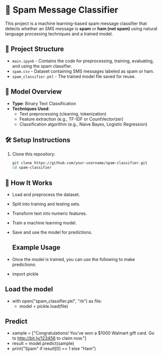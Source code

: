 # 📧 Spam Message Classifier

This project is a machine learning-based spam message classifier that detects whether an SMS message is **spam** or **ham (not spam)** using natural language processing techniques and a trained model.

## 📂 Project Structure

- `main.ipynb` - Contains the code for preprocessing, training, evaluating, and using the spam classifier.
- `spam.csv` - Dataset containing SMS messages labeled as spam or ham.
- `spam_classifier.pkl` - The trained model file saved for reuse.

## 🧠 Model Overview

- **Type**: Binary Text Classification
- **Techniques Used**: 
  - Text preprocessing (cleaning, tokenization)
  - Feature extraction (e.g., TF-IDF or CountVectorizer)
  - Classification algorithm (e.g., Naive Bayes, Logistic Regression)

## 🛠️ Setup Instructions

1. Clone this repository:
   ```bash
   git clone https://github.com/your-username/spam-classifier.git
   cd spam-classifier

## 🧪 How It Works
- Load and preprocess the dataset.

- Split into training and testing sets.

- Transform text into numeric features.

- Train a machine learning model.

- Save and use the model for predictions.

  ## Example Usage
- Once the model is trained, you can use the following to make predictions:

- import pickle

## Load the model
- with open("spam_classifier.pkl", "rb") as file:
    -  model = pickle.load(file)

## Predict
- sample = ["Congratulations! You've won a $1000 Walmart gift card. Go to http://bit.ly/123456 to claim now."]
- result = model.predict(sample)
- print("Spam" if result[0] == 1 else "Ham")


